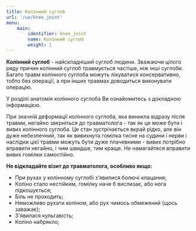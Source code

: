```yaml
---
title: Колінний суглоб
url: '/ua/knee_joint'
menu:
    main:
        identifier: knee_joint
        name: Колінний суглоб
        weight: 1
---
```


**Колінний суглоб** - найскладніший суглоб людини. Зважаючи цілого ряду причин колінний суглоб травмується частіше, ніж
інші суглоби. Багато травм колінного суглоба можуть лікуватися консервативно, тобто без операції, а при інших травмах
доводиться виконувати операцію.

У розділі анатомія колінного суглоба Ви ознайомитесь з докладною інформацією.

При значній деформації колінного суглоба, яка виникла відразу після травми, негайно зверніться до травматолога - так як
це може бути і вивих колінного суглоба. Це стан зустрічається вкрай рідко, але він дуже небезпечний, так як вивихнута
гомілка тисне на судини і нерви і наслідки цієї травми можуть бути дуже плачевними - вивих потрібно вправити негайно, і
чим швидше, тим краще. Не намагайтеся вправити вивих гомілки самостійно.

**Не відкладайте візит до травматолога, особливо якщо:**

- При рухах у колінному суглобі з'явилися болючі клацання; 
- Коліно стало нестійким, гомілку наче б вислизає, або нога підкошується; 
- Біль не проходить; 
- Неможливо рухати коліном, або рух чимось обмежений (щось заважає); 
- З'явилася кульгавість; 
- Коліно набрякло;